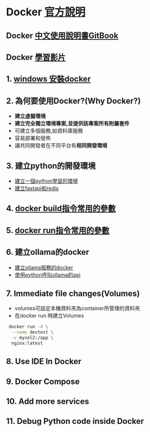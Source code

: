 # Docker [官方說明](https://docs.docker.com/guides/get-started/)

## Docker [中文使用說明書GitBook](https://philipzheng.gitbook.io/docker_practice)

## Docker [學習影片](https://www.simplilearn.com/tutorials/docker-tutorial)

## 1. [windows 安裝docker](./window安裝docker)


## 2. 為何要使用Docker?(Why Docker?)

- **建立虛擬環境**
- **建立完全獨立環境專案,並提供該專案所有附屬套件**
- 可建立多個服務,如資料庫服務
- 容易部署和發佈
- 讓共同開發者在不同平台有**相同開發環境**
  
## 3. 建立python的開發環境

- [建立一個python學習的環境](./docker/1.建立pyhton學習環境)
- [建立fastapi和redis](./docker/2.建立fastapi和redis)

## 4. [docker build指令常用的參數](./docker_build)

## 5. [docker run指令常用的參數](./docker_run)

## 6. 建立ollama的docker
- [建立ollama服務的docker](./ollama)
- [使用python呼叫ollama的api](./ollama/olloma.md)

## 7. Immediate file changes(Volumes)

- volumes可設定本機資料夾為container所管理的資料夾
- 在docker run 時建立Volumes

```bash
 docker run -d \
  --name devtest \
  -v myvol2:/app \
  nginx:latest
```

## 8. Use IDE In Docker

## 9. Docker Compose

## 10. Add more services

## 11. Debug Python code inside Docker
